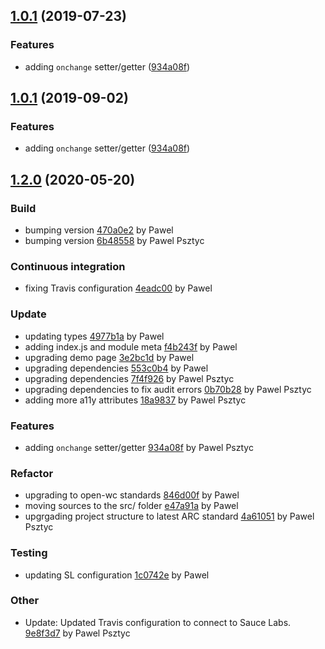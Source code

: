 ## [1.0.1](https://github.com/advanced-rest-client/star-rating/compare/1.0.0...1.0.1) (2019-07-23)


### Features

* adding `onchange` setter/getter ([934a08f](https://github.com/advanced-rest-client/star-rating/commit/934a08f))



## [1.0.1](https://github.com/advanced-rest-client/star-rating/compare/1.0.0...1.0.1) (2019-09-02)


### Features

* adding `onchange` setter/getter ([934a08f](https://github.com/advanced-rest-client/star-rating/commit/934a08f))



<a name="1.2.0"></a>
## [1.2.0](https://github.com/advanced-rest-client/star-rating/compare/1.0.0...1.2.0) (2020-05-20)

### Build

* bumping version [470a0e2](https://github.com/advanced-rest-client/star-rating/commit/470a0e26db18f55ddd6db5cdded8f6def673e291) by Pawel
* bumping version [6b48558](https://github.com/advanced-rest-client/star-rating/commit/6b4855889c6d30cf203beddb6cf8eb42b5257609) by Pawel Psztyc


### Continuous integration

* fixing Travis configuration [4eadc00](https://github.com/advanced-rest-client/star-rating/commit/4eadc002284c5213cddf66357589b3ff3e39993e) by Pawel


### Update

* updating types [4977b1a](https://github.com/advanced-rest-client/star-rating/commit/4977b1af447177cb80f0d8e6d2f9afd50a806065) by Pawel
* adding index.js and module meta [f4b243f](https://github.com/advanced-rest-client/star-rating/commit/f4b243faa1d41e7ac738cac88046f6e7ecc247a7) by Pawel
* upgrading demo page [3e2bc1d](https://github.com/advanced-rest-client/star-rating/commit/3e2bc1d3fe88230da530d973e5079bc558e824a5) by Pawel
* upgrading dependencies [553c0b4](https://github.com/advanced-rest-client/star-rating/commit/553c0b41129acaabcd32601b45b3bf50d8fe9aa2) by Pawel
* upgrading dependencies [7f4f926](https://github.com/advanced-rest-client/star-rating/commit/7f4f926af0df148b5fe4f273b8be37c90c461352) by Pawel Psztyc
* upgrading dependencies to fix audit errors [0b70b28](https://github.com/advanced-rest-client/star-rating/commit/0b70b28a028048fcbf3dadbd0c7ebd11e760fad6) by Pawel Psztyc
* adding more a11y attributes [18a9837](https://github.com/advanced-rest-client/star-rating/commit/18a9837e7629ade7075bca6aded6e85bf8d16e27) by Pawel Psztyc


### Features

* adding `onchange` setter/getter [934a08f](https://github.com/advanced-rest-client/star-rating/commit/934a08ff4a797dd40c50383ed3a3095640d6925c) by Pawel Psztyc


### Refactor

* upgrading to open-wc standards [846d00f](https://github.com/advanced-rest-client/star-rating/commit/846d00fac0fc6fdf6b05ac50363837958b39cbcd) by Pawel
* moving sources to the src/ folder [e47a91a](https://github.com/advanced-rest-client/star-rating/commit/e47a91a94c182bea6be918c4a0291728c3a9d2bd) by Pawel
* upgrgading project structure to latest ARC standard [4a61051](https://github.com/advanced-rest-client/star-rating/commit/4a61051486a3cd88f067cc4fb3e04d899d77cd5d) by Pawel Psztyc


### Testing

* updating SL configuration [1c0742e](https://github.com/advanced-rest-client/star-rating/commit/1c0742e28329ce3bbb1225499487c324a41b1c91) by Pawel


### Other

* Update: Updated Travis configuration to connect to Sauce Labs.
 [9e8f3d7](https://github.com/advanced-rest-client/star-rating/commit/9e8f3d778888575e95708cdc83b304abec1ffe73) by Pawel Psztyc


